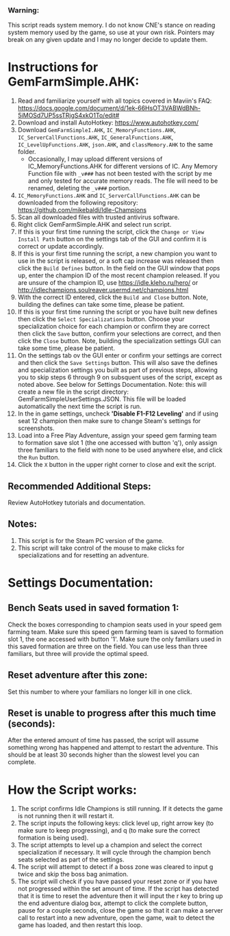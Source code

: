 ### Warning:
This script reads system memory. I do not know CNE's stance on reading system memory used by the game, so use at your own risk. Pointers may break on any given update and I may no longer decide to update them.

# Instructions for GemFarmSimple.AHK:
1. Read and familiarize yourself with all topics covered in Maviin's FAQ: https://docs.google.com/document/d/1ek-66HsOT3VABWdBNh-5iMOSd7UP5ssTRjgS4xkO1To/edit#
2. Download and install AutoHotkey: https://www.autohotkey.com/
3. Download `GemFarmSimpleI.AHK`, `IC_MemoryFunctions.AHK`, `IC_ServerCallFunctions.AHK`, `IC_GeneralFunctions.AHK`, `IC_LevelUpFunctions.AHK`, `json.AHK`, and `classMemory.AHK` to the same folder.
    * Occasionally, I may upload different versions of IC_MemoryFunctions.AHK for different versions of IC. Any Memory Function file with `_v###` has not been tested with the script by me and only tested for accurate memory reads. The file will need to be renamed, deleting the `_v###` portion.
4. `IC_MemoryFunctions.AHK` and `IC_ServerCallFunctions.AHK` can be downloaded from the following repository: https://github.com/mikebaldi/Idle-Champions
5. Scan all downloaded files with trusted antivirus software.
6. Right click GemFarmSimple.AHK and select run script.
7. If this is your first time running the script, click the `Change or View Install Path` button on the settings tab of the GUI and confirm it is correct or update accordingly.
8. If this is your first time running the script, a new champion you want to use in the script is released, or a soft cap increase was released then click the `Build Defines` button. In the field on the GUI window that pops up, enter the champion ID of the most recent champion released. If you are unsure of the champion ID, use https://idle.kleho.ru/hero/ or http://idlechampions.soulreaver.usermd.net/champions.html 
9. With the correct ID entered, click the `Build and Close` button. Note, building the defines can take some time, please be patient.
10. If this is your first time running the script or you have built new defines then click the `Select Specializations` button. Choose your specialization choice for each champion or confirm they are correct then click the `Save` button, confirm your selections are correct, and then click the `Close` button. Note, building the specialization settings GUI can take some time, please be patient.
11. On the settings tab ov the GUI enter or confirm your settings are correct and then click the `Save Settings` button. This will also save the defines and specialization settings you built as part of previous steps, allowing you to skip steps 6 through 9 on subsquent uses of the script, except as noted above. See below for Settings Documentation. Note: this will create a new file in the script directory: GemFarmSimpleUserSettings.JSON. This file will be loaded automatically the next time the script is run.
12. In the in game settings, uncheck **'Disable F1-F12 Leveling'** and if using seat 12 champion then make sure to change Steam's settings for screenshots.
13. Load into a Free Play Adventure, assign your speed gem farming team to formation save slot 1 (the one accessed with button 'q'), only assign three familiars to the field with none to be used anywhere else, and click the `Run` button.
14. Click the `X` button in the upper right corner to close and exit the script.

## Recommended Additional Steps:
Review AutoHotkey tutorials and documentation.

## Notes:
1. This script is for the Steam PC version of the game.
2. This script will take control of the mouse to make clicks for specializations and for resetting an adventure.

# Settings Documentation:

## Bench Seats used in saved formation 1:
Check the boxes corresponding to champion seats used in your speed gem farming team. Make sure this speed gem farming team is saved to formation slot 1, the one accessed with button '1'. Make sure the only familiars used in this saved formation are three on the field. You can use less than three familiars, but three will provide the optimal speed.

## Reset adventure after this zone:
Set this number to where your familiars no longer kill in one click.

## Reset is unable to progress after this much time (seconds):
After the entered amount of time has passed, the script will assume something wrong has happened and attempt to restart the adventure. This should be at least 30 seconds higher than the slowest level you can complete.

# How the Script works:
1. The script confirms Idle Champions is still running. If it detects the game is not running then it will restart it.
2. The script inputs the following keys: click level up, right arrow key (to make sure to keep progressing), and q (to make sure the correct formation is being used).
3. The script attempts to level up a champion and select the correct specialization if necessary. It will cycle through the champion bench seats selected as part of the settings.
4. The script will attempt to detect if a boss zone was cleared to input g twice and skip the boss bag animation. 
5. The script will check if you have passed your reset zone or if you have not progressed within the set amount of time. If the script has detected that it is time to reset the adventure then it will input the r key to bring up the end adventure dialog box, attempt to click the complete button, pause for a couple seconds, close the game so that it can make a server call to restart into a new adventure, open the game, wait to detect the game has loaded, and then restart this loop.
